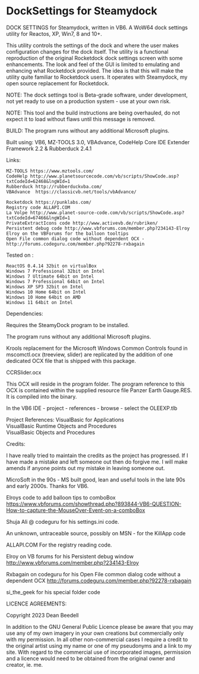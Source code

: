 # DockSettings for Steamydock

DOCK SETTINGS for Steamydock, written in VB6. A WoW64 dock settings
utility for Reactos, XP, Win7, 8 and 10+.

This utility controls the settings of the dock and where the user makes 
configuration changes for the dock itself. The utility is a functional 
reproduction of the original Rocketdock dock settings screen with some 
enhancements. The look and feel of the GUI is limited to emulating and 
enhancing what Rocketdock provided. The idea is that this will make the utility 
quite familiar to Rocketdock users. It operates with Steamydock, my open source 
replacement for Rocketdock.

NOTE: The dock settings tool is Beta-grade software, under development, not yet 
ready to use on a production system - use at your own risk.

NOTE: This tool and the build instructions are being overhauled, do not expect 
it to load without flaws until this message is removed.

BUILD: The program runs without any additional Microsoft plugins.

Built using: VB6, MZ-TOOLS 3.0, VBAdvance, CodeHelp Core IDE Extender
Framework 2.2 & Rubberduck 2.4.1

Links:

	MZ-TOOLS https://www.mztools.com/  
	CodeHelp http://www.planetsourcecode.com/vb/scripts/ShowCode.asp?txtCodeId=62468&lngWId=1  
	Rubberduck http://rubberduckvba.com/  
	VBAdvance  https://classicvb.net/tools/vbAdvance/
	
	Rocketdock https://punklabs.com/  
	Registry code ALLAPI.COM  
	La Volpe http://www.planet-source-code.com/vb/scripts/ShowCode.asp?txtCodeId=67466&lngWId=1  
	PrivateExtractIcons code http://www.activevb.de/rubriken/  
	Persistent debug code http://www.vbforums.com/member.php?234143-Elroy  
	Elroy on the VBForums for the balloon tooltips
	Open File common dialog code without dependent OCX - http://forums.codeguru.com/member.php?92278-rxbagain  


Tested on :

	ReactOS 0.4.14 32bit on virtualBox  
	Windows 7 Professional 32bit on Intel  
	Windows 7 Ultimate 64bit on Intel  
	Windows 7 Professional 64bit on Intel  
	Windows XP SP3 32bit on Intel  
	Windows 10 Home 64bit on Intel  
	Windows 10 Home 64bit on AMD  
	Windows 11 64bit on Intel

Dependencies:

Requires the SteamyDock program to be installed.

The program runs without any additional Microsoft plugins.

Krools replacement for the Microsoft Windows Common Controls found in
mscomctl.ocx (treeview, slider) are replicated by the addition of one
dedicated OCX file that is shipped with this package.

  CCRSlider.ocx

This OCX will reside in the program folder. The program reference to this OCX is 
contained within the supplied resource file Panzer Earth Gauge.RES. It is 
compiled into the binary.

In the VB6 IDE - project - references - browse - select the OLEEXP.tlb

Project References:
VisualBasic for Applications  
VisualBasic Runtime Objects and Procedures  
VisualBasic Objects and Procedures  

Credits:

I have really tried to maintain the credits as the project has progressed. If I
have made a mistake and left someone out then do forgive me. I will make amends
if anyone points out my mistake in leaving someone out.

MicroSoft in the 90s - MS built good, lean and useful tools in the late 90s and
early 2000s. Thanks for VB6.

Elroys code to add balloon tips to comboBox
https://www.vbforums.com/showthread.php?893844-VB6-QUESTION-How-to-capture-the-MouseOver-Event-on-a-comboBox

Shuja Ali @ codeguru for his settings.ini code.

An unknown, untraceable source, possibly on MSN - for the KillApp code

ALLAPI.COM For the registry reading code.

Elroy on VB forums for his Persistent debug window 
http://www.vbforums.com/member.php?234143-Elroy

Rxbagain on codeguru for his Open File common dialog code without a dependent
OCX http://forums.codeguru.com/member.php?92278-rxbagain

si_the_geek for his special folder code



LICENCE AGREEMENTS:

Copyright 2023 Dean Beedell

In addition to the GNU General Public Licence please be aware that you may use
any of my own imagery in your own creations but commercially only with my
permission. In all other non-commercial cases I require a credit to the
original artist using my name or one of my pseudonyms and a link to my site.
With regard to the commercial use of incorporated images, permission and a
licence would need to be obtained from the original owner and creator, ie. me.
